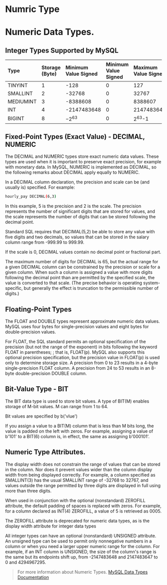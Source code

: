 # Numric Type 

# Numeric Data Types.

## Integer Types Supported by MySQL

| Type      | Storage (Byte)  | Minimum Value Signed   | Minimum Value Signed | Maximum Value Signed | Maximum Value Unsigned |
|:------    |:--------|:-------------- |:-------------|:---------------|:---------------|
|TINYINT    |	1	  | -128	       | 0	          | 127	           | 255            |    
|SMALLINT   |	2	  | -32768	       | 0	          | 32767	       | 65535          |
|MEDIUMINT  |	3	  | -8388608	   | 0	          | 8388607	       | 16777215       |
|INT	    |   4	  | -2147483648	   | 0	          | 2147483647	   | 4294967295     |
|BIGINT	    |   8	  | $-2^{63}$	   | 0	          | $2^{63}$-1	   | $ 2^{64}$-1    |

## Fixed-Point Types (Exact Value) - DECIMAL, NUMERIC

The DECIMAL and NUMERIC types store exact numeric data values. These types are used when it is important to preserve exact precision, for example with monetary data. In MySQL, NUMERIC is implemented as DECIMAL, so the following remarks about DECIMAL apply equally to NUMERIC.

In a DECIMAL column declaration, the precision and scale can be (and usually is) specified. For example:
```bash
hourly_pay DECIMAL(6,3)
```

In this example, 5 is the precision and 2 is the scale. The precision represents the number of significant digits that are stored for values, and the scale represents the number of digits that can be stored following the decimal point.

Standard SQL requires that DECIMAL(5,2) be able to store any value with five digits and two decimals, so values that can be stored in the salary column range from -999.99 to 999.99.

If the scale is 0, DECIMAL values contain no decimal point or fractional part.

The maximum number of digits for DECIMAL is 65, but the actual range for a given DECIMAL column can be constrained by the precision or scale for a given column. When such a column is assigned a value with more digits following the decimal point than are permitted by the specified scale, the value is converted to that scale. (The precise behavior is operating system-specific, but generally the effect is truncation to the permissible number of digits.)

## Floating-Point Types

The FLOAT and DOUBLE types represent approximate numeric data values. MySQL uses four bytes for single-precision values and eight bytes for double-precision values.

For FLOAT, the SQL standard permits an optional specification of the precision (but not the range of the exponent) in bits following the keyword FLOAT in parentheses; ; that is, FLOAT(p). MySQL also supports this optional precision specification, but the precision value in FLOAT(p) is used only to determine storage size. A precision from 0 to 23 results in a 4-byte single-precision FLOAT column. A precision from 24 to 53 results in an 8-byte double-precision DOUBLE column.

## Bit-Value Type - BIT

The BIT data type is used to store bit values. A type of BIT(M) enables storage of M-bit values. M can range from 1 to 64.

Bit values are specified by b('vlue')

If you assign a value to a BIT(M) column that is less than M bits long, the value is padded on the left with zeros. For example, assigning a value of b'101' to a BIT(6) column is, in effect, the same as assigning b'000101'.

## Numeric Type Attributes.

The display width does not constrain the range of values that can be stored in the column. Nor does it prevent values wider than the column display width from being displayed correctly. For example, a column specified as SMALLINT(3) has the usual SMALLINT range of -32768 to 32767, and values outside the range permitted by three digits are displayed in full using more than three digits.

When used in conjunction with the optional (nonstandard) ZEROFILL attribute, the default padding of spaces is replaced with zeros. For example, for a column declared as INT(4) ZEROFILL, a value of 5 is retrieved as 0005.

The ZEROFILL attribute is deprecated for numeric data types, as is the display width attribute for integer data types

All integer types can have an optional (nonstandard) UNSIGNED attribute. An unsigned type can be used to permit only nonnegative numbers in a column or when you need a larger upper numeric range for the column. For example, if an INT column is UNSIGNED, the size of the column's range is the same but its endpoints shift up, from -2147483648 and 2147483647 to 0 and 4294967295.

> For more information about Numeric Types.  [MySQL Data Types Documentation](https://dev.mysql.com/doc/refman/8.0/en/data-types.html)